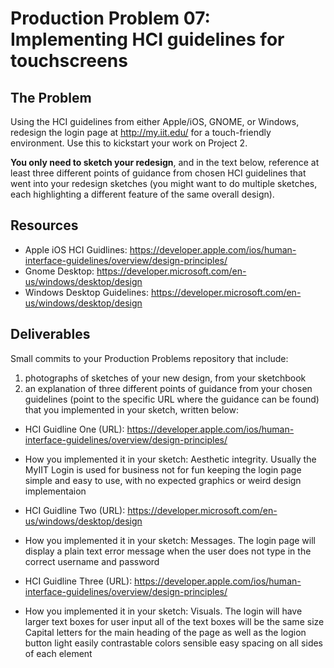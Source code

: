 # Production Problem 07: Implementing HCI guidelines for touchscreens

## The Problem

Using the HCI guidelines from either Apple/iOS, GNOME, or Windows, redesign the login page at
http://my.iit.edu/ for a touch-friendly environment. Use this to kickstart your work on Project 2.

**You only need to sketch your redesign**, and in the text below, reference at least three different
points of guidance from chosen HCI guidelines that went into your redesign sketches (you might
want to do multiple sketches, each highlighting a different feature of the same overall design).

## Resources

* Apple iOS HCI Guidlines:
  https://developer.apple.com/ios/human-interface-guidelines/overview/design-principles/
* Gnome Desktop:
  https://developer.microsoft.com/en-us/windows/desktop/design
* Windows Desktop Guidelines:
  https://developer.microsoft.com/en-us/windows/desktop/design

## Deliverables

Small commits to your Production Problems repository that include:

1) photographs of sketches of your new design, from your sketchbook
2) an explanation of three different points of guidance from your chosen guidelines (point to the
   specific URL where the guidance can be found) that you implemented in your sketch, written below:

* HCI Guidline One (URL): https://developer.apple.com/ios/human-interface-guidelines/overview/design-principles/
* How you implemented it in your sketch:
  Aesthetic integrity.
  Usually the MyIIT Login is used for business not for fun keeping the login 
  page simple and easy to use, with no expected graphics or
  weird design implementaion

* HCI Guidline Two (URL): https://developer.microsoft.com/en-us/windows/desktop/design
* How you implemented it in your sketch:
  Messages.
  The login page will display a plain text error message when
  the user does not type in the correct username and password

* HCI Guidline Three (URL): https://developer.apple.com/ios/human-interface-guidelines/overview/design-principles/
* How you implemented it in your sketch:
  Visuals.
  The login will have larger text boxes for user input
  all of the text boxes will be the same size
  Capital letters for the main heading of the page as well as the logion button
  light easily contrastable colors
  sensible easy spacing on all sides of each element